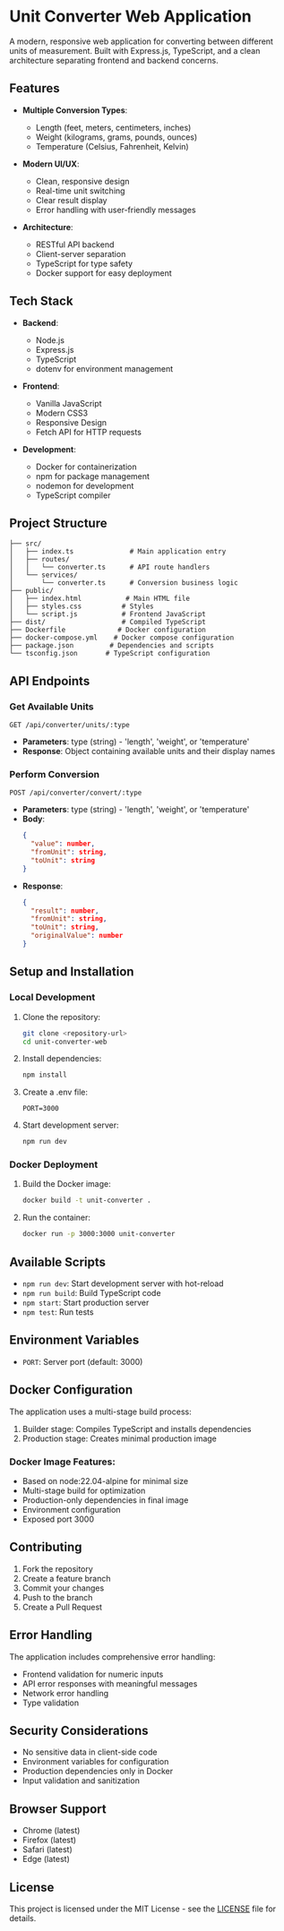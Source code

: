 # Unit Converter Web Application

A modern, responsive web application for converting between different units of measurement. Built with Express.js, TypeScript, and a clean architecture separating frontend and backend concerns.

## Features

-   **Multiple Conversion Types**:

    -   Length (feet, meters, centimeters, inches)
    -   Weight (kilograms, grams, pounds, ounces)
    -   Temperature (Celsius, Fahrenheit, Kelvin)

-   **Modern UI/UX**:

    -   Clean, responsive design
    -   Real-time unit switching
    -   Clear result display
    -   Error handling with user-friendly messages

-   **Architecture**:
    -   RESTful API backend
    -   Client-server separation
    -   TypeScript for type safety
    -   Docker support for easy deployment

## Tech Stack

-   **Backend**:

    -   Node.js
    -   Express.js
    -   TypeScript
    -   dotenv for environment management

-   **Frontend**:

    -   Vanilla JavaScript
    -   Modern CSS3
    -   Responsive Design
    -   Fetch API for HTTP requests

-   **Development**:
    -   Docker for containerization
    -   npm for package management
    -   nodemon for development
    -   TypeScript compiler

## Project Structure

```
├── src/
│   ├── index.ts              # Main application entry
│   ├── routes/
│   │   └── converter.ts      # API route handlers
│   └── services/
│       └── converter.ts      # Conversion business logic
├── public/
│   ├── index.html           # Main HTML file
│   ├── styles.css          # Styles
│   └── script.js           # Frontend JavaScript
├── dist/                   # Compiled TypeScript
├── Dockerfile             # Docker configuration
├── docker-compose.yml    # Docker compose configuration
├── package.json         # Dependencies and scripts
└── tsconfig.json       # TypeScript configuration
```

## API Endpoints

### Get Available Units

```http
GET /api/converter/units/:type
```

-   **Parameters**: type (string) - 'length', 'weight', or 'temperature'
-   **Response**: Object containing available units and their display names

### Perform Conversion

```http
POST /api/converter/convert/:type
```

-   **Parameters**: type (string) - 'length', 'weight', or 'temperature'
-   **Body**:
    ```json
    {
      "value": number,
      "fromUnit": string,
      "toUnit": string
    }
    ```
-   **Response**:
    ```json
    {
      "result": number,
      "fromUnit": string,
      "toUnit": string,
      "originalValue": number
    }
    ```

## Setup and Installation

### Local Development

1. Clone the repository:

    ```bash
    git clone <repository-url>
    cd unit-converter-web
    ```

2. Install dependencies:

    ```bash
    npm install
    ```

3. Create a .env file:

    ```env
    PORT=3000
    ```

4. Start development server:
    ```bash
    npm run dev
    ```

### Docker Deployment

1. Build the Docker image:

    ```bash
    docker build -t unit-converter .
    ```

2. Run the container:
    ```bash
    docker run -p 3000:3000 unit-converter
    ```

## Available Scripts

-   `npm run dev`: Start development server with hot-reload
-   `npm run build`: Build TypeScript code
-   `npm start`: Start production server
-   `npm test`: Run tests

## Environment Variables

-   `PORT`: Server port (default: 3000)

## Docker Configuration

The application uses a multi-stage build process:

1. Builder stage: Compiles TypeScript and installs dependencies
2. Production stage: Creates minimal production image

### Docker Image Features:

-   Based on node:22.04-alpine for minimal size
-   Multi-stage build for optimization
-   Production-only dependencies in final image
-   Environment configuration
-   Exposed port 3000

## Contributing

1. Fork the repository
2. Create a feature branch
3. Commit your changes
4. Push to the branch
5. Create a Pull Request

## Error Handling

The application includes comprehensive error handling:

-   Frontend validation for numeric inputs
-   API error responses with meaningful messages
-   Network error handling
-   Type validation

## Security Considerations

-   No sensitive data in client-side code
-   Environment variables for configuration
-   Production dependencies only in Docker
-   Input validation and sanitization

## Browser Support

-   Chrome (latest)
-   Firefox (latest)
-   Safari (latest)
-   Edge (latest)

## License

This project is licensed under the MIT License - see the [LICENSE](LICENSE) file for details.
